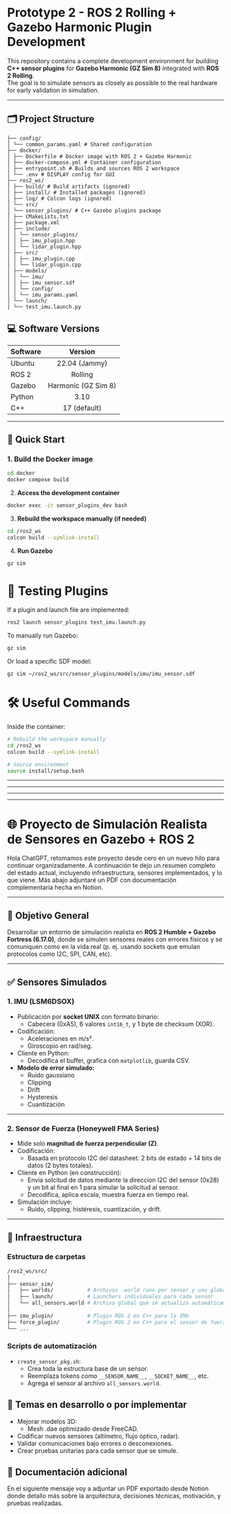 # Prototype 2 - ROS 2 Rolling + Gazebo Harmonic Plugin Development

This repository contains a complete development environment for building **C++ sensor plugins** for **Gazebo Harmonic (GZ Sim 8)** integrated with **ROS 2 Rolling**.  
The goal is to simulate sensors as closely as possible to the real hardware for early validation in simulation.

---

## 🗂️ Project Structure

```
├── config/
│ └── common_params.yaml # Shared configuration
├── docker/
│ ├── Dockerfile # Docker image with ROS 2 + Gazebo Harmonic
│ ├── docker-compose.yml # Container configuration
│ ├── entrypoint.sh # Builds and sources ROS 2 workspace
│ └── .env # DISPLAY config for GUI
├── ros2_ws/
│ ├── build/ # Build artifacts (ignored)
│ ├── install/ # Installed packages (ignored)
│ ├── log/ # Colcon logs (ignored)
│ └── src/
│ └── sensor_plugins/ # C++ Gazebo plugins package
│ ├── CMakeLists.txt
│ ├── package.xml
│ ├── include/
│ │ └── sensor_plugins/
│ │ ├── imu_plugin.hpp
│ │ └── lidar_plugin.hpp
│ ├── src/
│ │ ├── imu_plugin.cpp
│ │ └── lidar_plugin.cpp
│ ├── models/
│ │ └── imu/
│ │ ├── imu_sensor.sdf
│ │ └── config/
│ │ └── imu_params.yaml
│ └── launch/
│ └── test_imu.launch.py
```

## 💻 Software Versions

| Software | Version            |
| -------- | :----------------: |
| Ubuntu   | 22.04 (Jammy)      |
| ROS 2    | Rolling            |
| Gazebo   | Harmonic (GZ Sim 8)|
| Python   | 3.10               |
| C++      | 17 (default)       |

---

## 🚀 Quick Start

### 1. Build the Docker image

```bash
cd docker
docker compose build
```

2. **Access the development container**

```bash
docker exec -it sensor_plugins_dev bash
```

3. **Rebuild the workspace manually (if needed)**

```bash
cd /ros2_ws
colcon build --symlink-install
```

4. **Run Gazebo**

```bash
gz sim
```

# 🧪 Testing Plugins

If a plugin and launch file are implemented:

```bash
ros2 launch sensor_plugins test_imu.launch.py
```

To manually run Gazebo:

```bash
gz sim
```

Or load a specific SDF model:

```bash
gz sim ~/ros2_ws/src/sensor_plugins/models/imu/imu_sensor.sdf
```

# 🛠️ Useful Commands

Inside the container:

```bash
# Rebuild the workspace manually
cd /ros2_ws
colcon build --symlink-install

# Source environment
source install/setup.bash
```

---
---
---
---

# 🌐 Proyecto de Simulación Realista de Sensores en Gazebo + ROS 2

Hola ChatGPT, retomamos este proyecto desde cero en un nuevo hilo para continuar organizadamente. A continuación te dejo un resumen completo del estado actual, incluyendo infraestructura, sensores implementados, y lo que viene. Más abajo adjuntaré un PDF con documentación complementaria hecha en Notion.

---

## 🎯 Objetivo General

Desarrollar un entorno de simulación realista en **ROS 2 Humble + Gazebo Fortress (6.17.0)**, donde se simulen sensores reales con errores físicos y se comuniquen como en la vida real (p. ej. usando sockets que emulan protocolos como I2C, SPI, CAN, etc).

---

## ✅ Sensores Simulados

### 1. IMU (LSM6DSOX)

- Publicación por **socket UNIX** con formato binario:
  - Cabecera (0xA5), 6 valores `int16_t`, y 1 byte de checksum (XOR).
- Codificación:
  - Aceleraciones en m/s².
  - Giroscopio en rad/seg.
- Cliente en Python:
  - Decodifica el buffer, grafica con `matplotlib`, guarda CSV.
- **Modelo de error simulado:**
  - Ruido gaussiano
  - Clipping
  - Drift
  - Hysteresis
  - Cuantización

---

### 2. Sensor de Fuerza (Honeywell FMA Series)

- Mide solo **magnitud de fuerza perpendicular (Z)**.
- Codificación:
  - Basada en protocolo I2C del datasheet: 2 bits de estado + 14 bits de datos (2 bytes totales).
- Cliente en Python (en construcción):
  - Envia solcitud de datos mediante la direccion I2C del sensor (0x28) y un bit al final en 1 para simular la solicitud al sensor.
  - Decodifica, aplica escala, muestra fuerza en tiempo real.
- Simulación incluye:
  - Ruido, clipping, histéresis, cuantización, y drift.

---

## 🧰 Infraestructura

### Estructura de carpetas

```bash
/ros2_ws/src/
│
├── sensor_sim/
│   ├── worlds/           # Archivos .world (uno por sensor y uno global)
│   ├── launch/           # Launchers individuales para cada sensor
│   └── all_sensors.world # Archivo global que se actualiza automáticamente
│
├── imu_plugin/           # Plugin ROS 2 en C++ para la IMU
├── force_plugin/         # Plugin ROS 2 en C++ para el sensor de fuerza
└── ...
```

### Scripts de automatización

- `create_sensor_pkg.sh`:
  - Crea toda la estructura base de un sensor.
  - Reemplaza tokens como `__SENSOR_NAME__`, `__SOCKET_NAME__`, etc.
  - Agrega el sensor al archivo `all_sensors.world`.

## 🧪 Temas en desarrollo o por implementar

- Mejorar modelos 3D:
  - Mesh .dae optimizado desde FreeCAD.
- Codificar nuevos sensores (altímetro, flujo óptico, radar).
- Validar comunicaciones bajo errores o desconexiones.
- Crear pruebas unitarias para cada sensor que se simule.

## 📎 Documentación adicional

En el siguiente mensaje voy a adjuntar un PDF exportado desde Notion donde detallo más sobre la arquitectura, decisiones técnicas, motivación, y pruebas realizadas.
